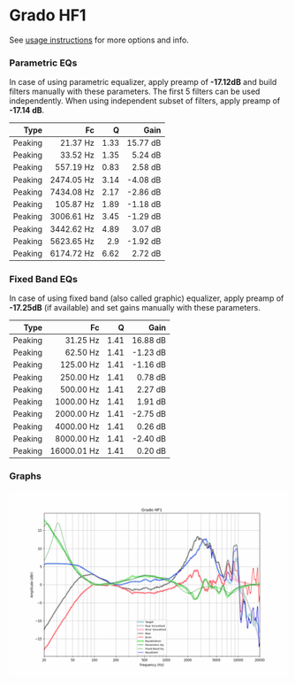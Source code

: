 # Grado HF1
See [usage instructions](https://github.com/jaakkopasanen/AutoEq#usage) for more options and info.

### Parametric EQs
In case of using parametric equalizer, apply preamp of **-17.12dB** and build filters manually
with these parameters. The first 5 filters can be used independently.
When using independent subset of filters, apply preamp of **-17.14 dB**.

| Type    | Fc         |    Q | Gain     |
|--------:|-----------:|-----:|---------:|
| Peaking | 21.37 Hz   | 1.33 | 15.77 dB |
| Peaking | 33.52 Hz   | 1.35 | 5.24 dB  |
| Peaking | 557.19 Hz  | 0.83 | 2.58 dB  |
| Peaking | 2474.05 Hz | 3.14 | -4.08 dB |
| Peaking | 7434.08 Hz | 2.17 | -2.86 dB |
| Peaking | 105.87 Hz  | 1.89 | -1.18 dB |
| Peaking | 3006.61 Hz | 3.45 | -1.29 dB |
| Peaking | 3442.62 Hz | 4.89 | 3.07 dB  |
| Peaking | 5623.65 Hz | 2.9  | -1.92 dB |
| Peaking | 6174.72 Hz | 6.62 | 2.72 dB  |

### Fixed Band EQs
In case of using fixed band (also called graphic) equalizer, apply preamp of **-17.25dB**
(if available) and set gains manually with these parameters.

| Type    | Fc          |    Q | Gain     |
|--------:|------------:|-----:|---------:|
| Peaking | 31.25 Hz    | 1.41 | 16.88 dB |
| Peaking | 62.50 Hz    | 1.41 | -1.23 dB |
| Peaking | 125.00 Hz   | 1.41 | -1.16 dB |
| Peaking | 250.00 Hz   | 1.41 | 0.78 dB  |
| Peaking | 500.00 Hz   | 1.41 | 2.27 dB  |
| Peaking | 1000.00 Hz  | 1.41 | 1.91 dB  |
| Peaking | 2000.00 Hz  | 1.41 | -2.75 dB |
| Peaking | 4000.00 Hz  | 1.41 | 0.26 dB  |
| Peaking | 8000.00 Hz  | 1.41 | -2.40 dB |
| Peaking | 16000.01 Hz | 1.41 | 0.20 dB  |

### Graphs
![](./Grado%20HF1.png)